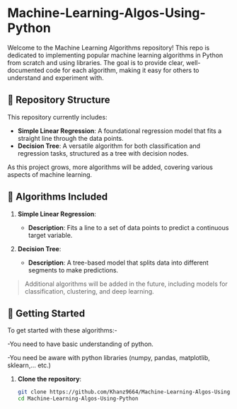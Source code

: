 # Machine-Learning-Algos-Using-Python

Welcome to the Machine Learning Algorithms repository! This repo is dedicated to implementing popular machine learning algorithms in Python from scratch and using libraries. The goal is to provide clear, well-documented code for each algorithm, making it easy for others to understand and experiment with.

## 📂 Repository Structure

This repository currently includes:

- **Simple Linear Regression**: A foundational regression model that fits a straight line through the data points.
- **Decision Tree**: A versatile algorithm for both classification and regression tasks, structured as a tree with decision nodes.

As this project grows, more algorithms will be added, covering various aspects of machine learning.

## 📜 Algorithms Included

1. **Simple Linear Regression**:
   - **Description**: Fits a line to a set of data points to predict a continuous target variable.

2. **Decision Tree**:
   - **Description**: A tree-based model that splits data into different segments to make predictions.
  

> Additional algorithms will be added in the future, including models for classification, clustering, and deep learning.

## 🚀 Getting Started

To get started with these algorithms:-

   -You need to have basic understanding of python.
   
   -You need be aware with python libraries (numpy, pandas, matplotlib, sklearn,... etc.)

1. **Clone the repository**:
   ```bash
   git clone https://github.com/Khanz9664/Machine-Learning-Algos-Using-Python.git
   cd Machine-Learning-Algos-Using-Python

